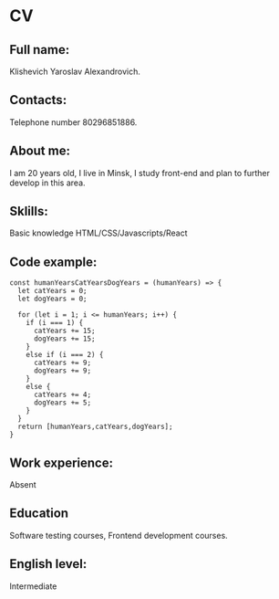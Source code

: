 # CV

## Full name:

Klishevich Yaroslav Alexandrovich.

## Contacts:

Telephone number 80296851886.

## About me:

I am 20 years old, I live in Minsk, I study front-end and plan to further develop in this area.

## Sklills:

Basic knowledge HTML/CSS/Javascripts/React

## Code example:

```
const humanYearsCatYearsDogYears = (humanYears) => {
  let catYears = 0;
  let dogYears = 0;

  for (let i = 1; i <= humanYears; i++) {
    if (i === 1) {
      catYears += 15;
      dogYears += 15;
    }
    else if (i === 2) {
      catYears += 9;
      dogYears += 9;
    }
    else {
      catYears += 4;
      dogYears += 5;
    }
  }
  return [humanYears,catYears,dogYears];
}
```

## Work experience:

Absent

## Education

Software testing courses, Frontend development courses.

## English level:

Intermediate
